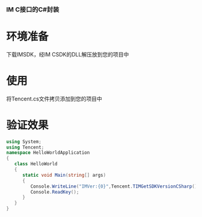 ### IM C接口的C#封装

# 环境准备
下载IMSDK，经IM CSDK的DLL解压放到您的项目中
# 使用
将Tencent.cs文件拷贝添加到您的项目中
# 验证效果
```C#
using System;
using Tencent;
namespace HelloWorldApplication
{
   class HelloWorld
   {
      static void Main(string[] args)
      {
         Console.WriteLine("IMVer:{0}",Tencent.TIMGetSDKVersionCSharp());
         Console.ReadKey();
      }
   }
}
```
